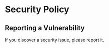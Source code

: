 # Security Policy

## Reporting a Vulnerability

If you discover a security issue, please report it.

